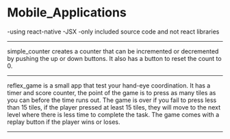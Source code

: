 # Mobile_Applications

-using react-native
-JSX 
-only included source code and not react libraries

***************************************************************************

simple_counter creates a counter that can be incremented or decremented
by pushing the up or down buttons. It also has a button to reset the 
count to 0.

***************************************************************************

reflex_game is a small app that test your hand-eye coordination. It has 
a timer and score counter, the point of the game is to press as many tiles
as you can before the time runs out. The game is over if you fail to press
less than 15 tiles, if the player pressed at least 15 tiles, they will 
move to the next level where there is less time to complete the task. The
game comes with a replay button if the player wins or loses.

***************************************************************************
